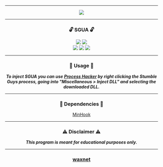 -----

<p align= "center">
  <kbd>
    <img  src="https://raw.githubusercontent.com/waxnet/SGUA/main/.github/workflows/icon.png">
  </kbd>
</p>

-----

### <p align="center">🔓 SGUA 🔓</p>
<p align= "center">
  <img src="https://img.shields.io/github/last-commit/waxnet/SGUA">
  <img src="https://img.shields.io/github/license/waxnet/SGUA">
  <br>
  <img src="https://img.shields.io/github/stars/waxnet/SGUA">
  <img src="https://img.shields.io/github/forks/waxnet/SGUA">
  <img src="https://img.shields.io/github/downloads/waxnet/SGUA/total.svg">
</p>

-----

### <p align="center">🔑 Usage 🔑</p>
<p align="center"><i><b>
To inject SGUA you can use <a href="https://processhacker.sourceforge.io/">Process Hacker</a> by right clicking
the Stumble Guys process, going into "Miscellaneous > Inject DLL" and selecting the downloaded DLL.
</b></i></p>

-----

### <p align="center">💾 Dependencies 💾</p>
<p align="center"><a href="https://github.com/TsudaKageyu/minhook">MinHook</a></p>

-----

### <p align="center">⚠️ Disclaimer ⚠️</p>

<p align="center"><i><b>This program is meant for educational purposes only.</b></i></p>

-----

### <p align="center"><a href="https://github.com/waxnet">waxnet</a></p>

